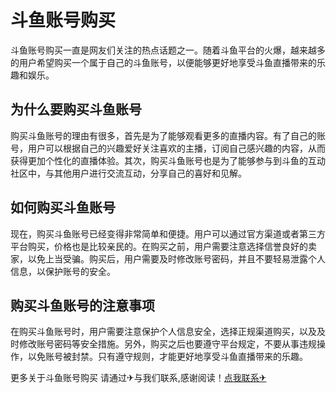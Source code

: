 # 斗鱼账号购买

斗鱼账号购买一直是网友们关注的热点话题之一。随着斗鱼平台的火爆，越来越多的用户希望购买一个属于自己的斗鱼账号，以便能够更好地享受斗鱼直播带来的乐趣和娱乐。

## 为什么要购买斗鱼账号

购买斗鱼账号的理由有很多，首先是为了能够观看更多的直播内容。有了自己的账号，用户可以根据自己的兴趣爱好关注喜欢的主播，订阅自己感兴趣的内容，从而获得更加个性化的直播体验。其次，购买斗鱼账号也是为了能够参与到斗鱼的互动社区中，与其他用户进行交流互动，分享自己的喜好和见解。

## 如何购买斗鱼账号

现在，购买斗鱼账号已经变得非常简单和便捷。用户可以通过官方渠道或者第三方平台购买，价格也是比较亲民的。在购买之前，用户需要注意选择信誉良好的卖家，以免上当受骗。购买后，用户需要及时修改账号密码，并且不要轻易泄露个人信息，以保护账号的安全。

## 购买斗鱼账号的注意事项

在购买斗鱼账号时，用户需要注意保护个人信息安全，选择正规渠道购买，以及及时修改账号密码等安全措施。另外，购买之后也要遵守平台规定，不要从事违规操作，以免账号被封禁。只有遵守规则，才能更好地享受斗鱼直播带来的乐趣。

更多关于斗鱼账号购买 请通过✈与我们联系,感谢阅读！[点我联系✈](https://plus.G208.com)
